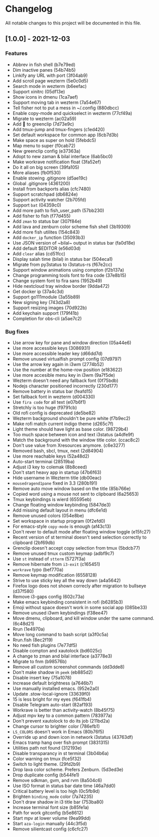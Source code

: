 # Changelog

All notable changes to this project will be documented in this file.

## [1.0.0] - 2021-12-03

### <!-- 0 -->Features

- Abbrev in fish shell (b7e79ed)
- Dim inactive panes (54b74b5)
- Linkify any URL with port (3f04ab9)
- Add scroll page wezterm (5e0c0d5)
- Search mode in wezterm (b6eefac)
- Support xinitrc (05df13e)
- Show icons in dmenu (1ca7aef)
- Support moving tab in wezterm (7a54e67)
- Tell fisher not to put a mess in ~/.config (880dbcc)
- Enable copy-mode and quickselect in wezterm (77cf49a)
- Migrate to wezterm (ac02a59)
- Add 🥗 to greenclip (7d73e9c)
- Add tmux-jump and tmux-fingers (c1ed420)
- Set default workspace for common app (6cb7d3b)
- Make space as super on hold (5febdc5)
- Map menu to super (f0cab72)
- New greenclip config (e37363a)
- Adopt to new zaman & bilal interface (6ab5bc0)
- Make workrave notification float (3fa52ef)
- Do it all on big screen (39fa105)
- More aliases (fb0f530)
- Enable stowing .gitignore (d5ae19c)
- Global .gitignore (4361200)
- Install from backports alias (cfc7480)
- Support scratchpad (db6824e)
- Support activity watcher (2b705fd)
- Support `bat` (04359c0)
- Add more path to fish_user_path (57bb230)
- Add fisher to fish (f77d455)
- Add `zman` to status bar (307f84e)
- Add lava and zenburn color scheme fish shell (3b19309)
- Add more fish utilites (154c843)
- Add `docker_ip` function (35093b3)
- Use JSON version of ~bilal~ output in status bar (fa0d18e)
- Add default $EDITOR (e56d03d)
- Add `clear` alias (cd51fcc)
- Display salah time (bilal) in status bar (504eca1)
- Migrate from py3status to i3status-rs (f67e2cc)
- Support window animations using compton (f2b137a)
- Change programming tools font to fira code (37e8b15)
- Change system font to fira sans (1952b49)
- Hide nextcloud tray window border (9dda472)
- Get docker ip (37a4c3d)
- Support go111module (3a55b89)
- New signing key (743d2a8)
- Support resizing images (70d922b)
- Add keychain  support (179f41b)
- Completion for obs-cli (a5ae7c2)

### <!-- 1 -->Bug fixes

- Use arrow key for pane and window direction (05a44e6)
- Use more accessible keys (3086931)
- Use more accessible leader key (d66dd7d)
- Remove unused virtualfish prompt config (07d9797)
- Use the arrow key again in i3wm (2774b52)
- Use the number at the home-row position (e183622)
- Use more accesible menu key in i3wm (9a7f5de)
- Wezterm doesn't need any fallback font (0f75bdb)
- Nodejs character positioned incorrectly (230d177)
- Remove battery in status bar (feafd15)
- Set fallback font in wezterm (d004330)
- Use `fira code` for all text (e07b6f1)
- Stretchly is too huge (f9791cb)
- Old rofi config is deprecated (de5be82)
- Wezterm background shouldn't be pure white (f7b9ec2)
- Make rofi match current indigo theme (d265c7f)
- Light theme should have light as base color. (98729b4)
- Too much space between icon and text i3status (a4dfe9f)
- Match the background with the window title color. (ccac8c2)
- Don't use value from Xresources anymore. (c6e3277)
- Removed bash, sbcl, tmux, next (2d84904)
- Use more reachable keys (52a48d2)
- Auto-start terminai (28519ba)
- Adjust i3 key to colemak (8b8ceed)
- Don't start heavy app in startup (47b6f63)
- Hide username in Wezterm title (db00eac)
- `mousedragend1pane` fixed in 3.3 (280b191)
- Remove auto move window based on the title (85b766e)
- Copied word using a mouse not sent to clipboard (6a25653)
- Tmux keybindings is wierd (65595eb)
- Change floating window keybinding (5847de3)
- Add missing default layout in menu (dfc6e1d)
- Remove unused colors (054e8be)
- Set workspace in startup program (0f2efd0)
- For emacs-style `copy-mode` is enough (af43c13)
- Don't rever to default mode after floating window toggle (e15fc27)
- Recent version of st terminal doesn't send selection correctly to clipboard (2bf69db)
- Grenclip doesn't accept copy selection from tmux (5bdcb77)
- Remove unused tmux custom keymap (adbf9c7)
- Use `st` instead of `stterm` (5727f3a)
- Remove hibernate from `i3-exit` (c165451)
- `workrave` typo (bef770a)
- Remove keymap modification (6558128)
- Strive to use sticky key all the way down (a4a5642)
- Firefox logo does not shown correcly after migration to bullseye (d37f580)
- Remove i3-gaps config (602c73a)
- Make emacs keybinding consistent in rofi (b6285b3)
- Emoji without space doesn't work in some social app (085be33)
- Remove unused i3wm keybindings (f38ee47)
- Move dmenu, clipboard, and kill window under the same command. (6c48d21)
- Rrun (1e4970a)
- Move long command to bash script (a3f0c5a)
- Rrun.fish (8ec2f19)
- No need fish plugins (7e77df5)
- Disable compton and xautolock (bd6025c)
- A change to zman and bilal interface (a3778e3)
- Migrate to fnm (b98576b)
- Remove all custom screenshot commands (dd3dde8)
- Don't make shadow in `peek` (eb885d2)
- Disable insert key (75a1078)
- Increase default brightness (a7646b7)
- Use manually installed emacs. (952e2a0)
- Update .stow-local-ignore (33639f0)
- 15 is less bright for my eyes (f641fb4)
- Disable Telegram auto-start (82af193)
- Workrave is better than activity-watch (8b45f75)
- Adjust mpv key to a common pattern (783977a)
- Don't prevent xautolock to do its job (211bd2a)
- Change cursor to brighter color (786efb1)
- `LS_COLORS` doesn't work in Emacs (80b76f5)
- Override up and down icon in network i3status (43763df)
- Emacs tramp hang over fish prompt (3831315)
- Utilities path not found (312193e)
- Disable transparancy in st terminal (3b04b6a)
- Color warning on tmux (fce5f32)
- Switch to light theme. (29fd2b9)
- Drop lava color scheme. Prefers Zenburn. (5d3ed3e)
- Drop duplicate config (b544fe1)
- Remove sdkman, gvm, and rvm (8a504c6)
- Use ISO format in status bar date time (46a7dd0)
- Critical battery level is too high (0c5fb9d)
- Brighten `binding_mode` color (7a74235)
- Don't draw shadow in i3 title bar (753ba80)
- Increase terminal font size (b85fe1a)
- Path for work gitconfig (b5e8612)
- Start mpv at lower volume (9ea99dd)
- Start `aza-login` manually (44c3f5d)
- Remove silientcast config (c6cfc27)

